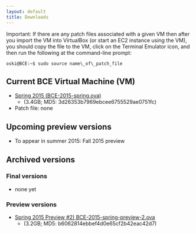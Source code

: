 ```yaml
---
layout: default
title: Downloads
---
```


Important: If there are any patch files associated with a given VM then after you import the VM into VirtualBox (or start an EC2 instance using the VM), you should copy the file to the VM, click on the Terminal Emulator icon, and then run the following at the command-line prompt:

    oski@BCE:~$ sudo source name\_of\_patch_file

## Current BCE Virtual Machine (VM)

  - [Spring 2015 (BCE-2015-spring.ova)](https://berkeley.box.com/s/2g9x9c3q7qwhb9e4trwc) 
    - (3.4GB; MD5: 3d26353b7969ebcee6755529ae0751fc)
  - Patch file: none

## Upcoming preview versions

  - To appear in summer 2015: Fall 2015 preview

## Archived versions 

### Final versions

  - none yet

### Preview versions

  - [Spring 2015 Preview #2) BCE-2015-spring-preview-2.ova](https://berkeley.box.com/s/a4736ybkl7emdmnleu6f) 
    - (3.2GB; MD5: b6062814ebbef4d0e65cf2b42eac42d7)
